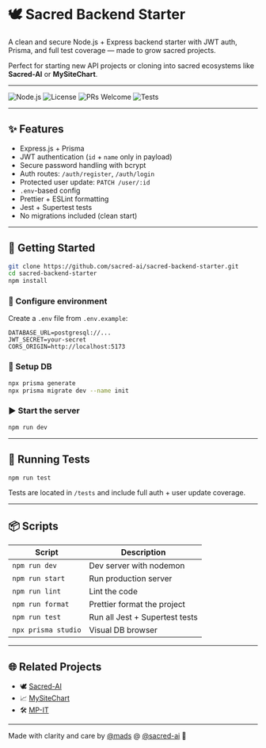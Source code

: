 # 🕊️ Sacred Backend Starter

A clean and secure Node.js + Express backend starter with JWT auth, Prisma, and full test coverage — made to grow sacred projects.

Perfect for starting new API projects or cloning into sacred ecosystems like **Sacred-AI** or **MySiteChart**.

---

![Node.js](https://img.shields.io/badge/Node.js-18.x-green)
![License](https://img.shields.io/github/license/madspaaskesen/sacred-backend-starter)
![PRs Welcome](https://img.shields.io/badge/PRs-welcome-brightgreen.svg)
![Tests](https://img.shields.io/badge/tests-passing-brightgreen)

---

## ✨ Features

- Express.js + Prisma
- JWT authentication (`id` + `name` only in payload)
- Secure password handling with bcrypt
- Auth routes: `/auth/register`, `/auth/login`
- Protected user update: `PATCH /user/:id`
- `.env`-based config
- Prettier + ESLint formatting
- Jest + Supertest tests
- No migrations included (clean start)

---

## 🚀 Getting Started

```bash
git clone https://github.com/sacred-ai/sacred-backend-starter.git
cd sacred-backend-starter
npm install
```

### 🔧 Configure environment

Create a `.env` file from `.env.example`:

```env
DATABASE_URL=postgresql://...
JWT_SECRET=your-secret
CORS_ORIGIN=http://localhost:5173
```

### 🧱 Setup DB

```bash
npx prisma generate
npx prisma migrate dev --name init
```

### ▶️ Start the server

```bash
npm run dev
```

---

## 🧪 Running Tests

```bash
npm run test
```

Tests are located in `/tests` and include full auth + user update coverage.

---

## 📦 Scripts

| Script             | Description                            |
|--------------------|----------------------------------------|
| `npm run dev`      | Dev server with nodemon                |
| `npm run start`    | Run production server                  |
| `npm run lint`     | Lint the code                          |
| `npm run format`   | Prettier format the project            |
| `npm run test`     | Run all Jest + Supertest tests         |
| `npx prisma studio`| Visual DB browser                      |

---

## 🌐 Related Projects

- 🕊️ [Sacred-AI](https://sacred-ai.com)
- 📈 [MySiteChart](https://mysitechart.com)
- 🛠️ [MP-IT](https://mp-it.dk)

---

Made with clarity and care by [@mads](https://github.com/madspaaskesen) @ [@sacred-ai](https://github.com/Sacred-AI) 💛